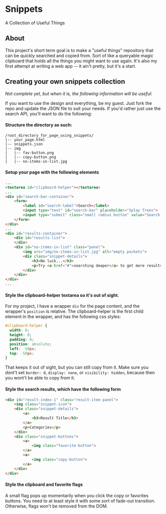 # Snippets
A Collection of Useful Things

## About
This project's short term goal is to make a "useful things" repository that can be quickly searched and copied from. Sort of like a queryable magic clipboard that holds all the things you might want to use again. It's also my first attempt at writing a web app -- it ain't pretty, but it's a start.

## Creating your own snippets collection
*Not complete yet, but when it is, the following information will be useful:*

If you want to use the design and everything, be my guest. Just fork the repo and update the JSON file to suit your needs. If you'd rather just use the search API, you'll want to do the following:

#### Structure the directory as such:

```
/root_directory_for_page_using_snippets/
|-- your_page.html
|-- snippets.json
|-- img
|   |-- fav-button.png
|   |-- copy-button.png
|   |-- no-items-in-list.jpg
```

#### Setup your page with the following elements

```html
...
<textarea id="clipboard-helper"></textarea>
...
<div id="search-bar-container">
    <form>
        <label id="search-label">Search</label>
        <input type="text" id="search-bar" placeholder="Splay Trees">
        <input type="submit" class="small radius button" value="Search deeper...">
    </form>
</div>
...
<div id="results-container">
    <div id="results-list">
    </div>
    <div id="no-items-in-list" class="panel">
        <img src="img/no-items-in-list.jpg" alt="empty pockets">
        <div class="snippet-details">
            <h3>No luck...</h3>
            <p>Try <a href="#">searching deeper</a> to get more results.</p>
        </div>
    </div>
</div>
...
```

#### Style the clipboard-helper textarea so it's out of sight.

For my project, I have a wrapper `div` for the page content, and the wrapper's `position` is relative. The
clipboard-helper is the first child element in the wrapper, and has the following css styles:

```css
#clipboard-helper {
  width: 0;
  height: 0;
  padding: 0;
  position: absolute;
  left: -50px;
  top: -50px;
}
```

That keeps it out of sight, but you can still copy from it. Make sure you *dont't* set `border: 0`, `display: none`,
or `visibility: hidden`, because then you wont't be able to copy from it.

#### Style the search results, which have the following form

```html
<div id="result-index-1" class="result-item panel">
    <img class="snippet-icon">
    <div class="snippet-details">
        <a>
            <h3>Result Title</h3>
        </a>
        <p>Categories</p>
    </div>
    <div class="snippet-buttons">
        <a>
            <img class="favorite-button">
        </a>
        <a>
            <img class="copy-button">
        </a>
    </div>
</div>
```

#### Style the clipboard and favorite flags

A small flag pops up momentarily when you click the copy or favorites buttons. You need to at least style it
with some sort of fade-out transition. Otherwise, flags won't be removed from the DOM.
